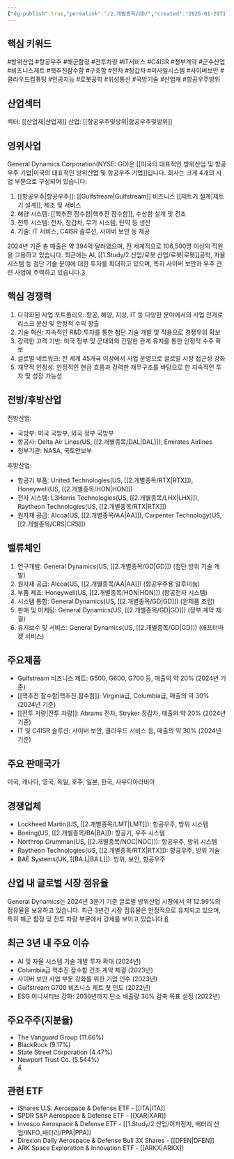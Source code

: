 ```yaml
---
{"dg-publish":true,"permalink":"/2.개별종목/GD/","created":"2025-01-29T17:42:04.939+09:00","updated":"2025-06-03T20:05:59.169+09:00"}
---
```


## 핵심 키워드

#방위산업 #항공우주 #해군함정 #전투차량 #IT서비스 #C4ISR #정부계약 #군수산업 #비즈니스제트 #핵추진잠수함 #구축함 #전차 #장갑차 #미사일시스템 #사이버보안 #클라우드컴퓨팅 #인공지능 #로봇공학 #위성통신 #국방기술 #산업재 #항공우주방위 

## 산업섹터

섹터: [[산업재\|산업재]]
산업: [[항공우주및방위\|항공우주및방위]]

## 영위사업

General Dynamics Corporation(NYSE: GD)은 [[미국의 대표적인 방위산업 및 항공우주 기업\|미국의 대표적인 방위산업 및 항공우주 기업]]입니다. 회사는 크게 4개의 사업 부문으로 구성되어 있습니다:

1. [[항공우주\|항공우주]]: [[Gulfstream\|Gulfstream]] 비즈니스 [[제트기 설계\|제트기 설계]], 제조 및 서비스
2. 해양 시스템: [[핵추진 잠수함\|핵추진 잠수함]], 수상함 설계 및 건조
3. 전투 시스템: 전차, 장갑차, 무기 시스템, 탄약 등 생산
4. 기술: IT 서비스, C4ISR 솔루션, 사이버 보안 등 제공

2024년 기준 총 매출은 약 394억 달러였으며, 전 세계적으로 106,500명 이상의 직원을 고용하고 있습니다. 최근에는 AI, [[1.Study/2.산업/로봇 산업/로봇\|로봇]]공학, 자율 시스템 등 첨단 기술 분야에 대한 투자를 확대하고 있으며, 특히 사이버 보안과 우주 관련 사업에 주력하고 있습니다.[3](https://markets.ft.com/data/equities/tearsheet/profile?s=GD%3ANYQ)

## 핵심 경쟁력

1. 다각화된 사업 포트폴리오: 항공, 해양, 지상, IT 등 다양한 분야에서의 사업 전개로 리스크 분산 및 안정적 수익 창출
2. 기술 혁신: 지속적인 R&D 투자를 통한 첨단 기술 개발 및 적용으로 경쟁우위 확보
3. 강력한 고객 기반: 미국 정부 및 군대와의 긴밀한 관계 유지를 통한 안정적 수주 확보
4. 글로벌 네트워크: 전 세계 45개국 이상에서 사업 운영으로 글로벌 시장 접근성 강화
5. 재무적 안정성: 안정적인 현금 흐름과 강력한 재무구조를 바탕으로 한 지속적인 투자 및 성장 가능성

## 전방/후방산업

전방산업:

- 국방부: 미국 국방부, 외국 정부 국방부
- 항공사: Delta Air Lines(US, [[2.개별종목/DAL\|DAL]]), Emirates Airlines
- 정부기관: NASA, 국토안보부

후방산업:

- 항공기 부품: United Technologies(US, [[2.개별종목/RTX\|RTX]]), Honeywell(US, [[2.개별종목/HON\|HON]])
- 전자 시스템: L3Harris Technologies(US, [[2.개별종목/LHX\|LHX]]), Raytheon Technologies(US, [[2.개별종목/RTX\|RTX]])
- 원자재 공급: Alcoa(US, [[2.개별종목/AA\|AA]]), Carpenter Technology(US, [[2.개별종목/CRS\|CRS]])

## 밸류체인

1. 연구개발: General Dynamics(US, [[2.개별종목/GD\|GD]]) (첨단 방위 기술 개발)
2. 원자재 공급: Alcoa(US, [[2.개별종목/AA\|AA]]) (항공우주용 알루미늄)
3. 부품 제조: Honeywell(US, [[2.개별종목/HON\|HON]]) (항공전자 시스템)
4. 시스템 통합: General Dynamics(US, [[2.개별종목/GD\|GD]]) (완제품 조립)
5. 판매 및 마케팅: General Dynamics(US, [[2.개별종목/GD\|GD]]) (정부 계약 체결)
6. 유지보수 및 서비스: General Dynamics(US, [[2.개별종목/GD\|GD]]) (애프터마켓 서비스)

## 주요제품

- Gulfstream 비즈니스 제트: G500, G600, G700 등, 매출의 약 20% (2024년 기준)
- [[핵추진 잠수함\|핵추진 잠수함]]: Virginia급, Columbia급, 매출의 약 30% (2024년 기준)
- [[전투 차량\|전투 차량]]: Abrams 전차, Stryker 장갑차, 매출의 약 20% (2024년 기준)
- IT 및 C4ISR 솔루션: 사이버 보안, 클라우드 서비스 등, 매출의 약 30% (2024년 기준)  

## 주요 판매국가

미국, 캐나다, 영국, 독일, 호주, 일본, 한국, 사우디아라비아

## 경쟁업체

- Lockheed Martin(US, [[2.개별종목/LMT\|LMT]]): 항공우주, 방위 시스템
- Boeing(US, [[2.개별종목/BA\|BA]]): 항공기, 우주 시스템
- Northrop Grumman(US, [[2.개별종목/NOC\|NOC]]): 항공우주, 방위 시스템
- Raytheon Technologies(US, [[2.개별종목/RTX\|RTX]]): 항공우주, 방위 기술
- BAE Systems(UK, [[BA.L\|BA.L]]): 방위, 보안, 항공우주

## 산업 내 글로벌 시장 점유율

General Dynamics는 2024년 3분기 기준 글로벌 방위산업 시장에서 약 12.99%의 점유율을 보유하고 있습니다. 최근 3년간 시장 점유율은 안정적으로 유지되고 있으며, 특히 해군 함정 및 전투 차량 부문에서 강세를 보이고 있습니다.[6](https://csimarket.com/stocks/competitionSEG2.php?code=GD)

## 최근 3년 내 주요 이슈

- AI 및 자율 시스템 기술 개발 투자 확대 (2024년)
- Columbia급 핵추진 잠수함 건조 계약 체결 (2023년)
- 사이버 보안 사업 부문 강화를 위한 기업 인수 (2023년)
- Gulfstream G700 비즈니스 제트 첫 인도 (2022년)
- ESG 이니셔티브 강화: 2030년까지 탄소 배출량 30% 감축 목표 설정 (2022년)

## 주요주주(지분율)

- The Vanguard Group (11.66%)
- BlackRock (9.17%)
- State Street Corporation (4.47%)
- Newport Trust Co. (5.544%)  
    [4](https://markets.businessinsider.com/stocks/gd-stock)

## 관련 ETF

- iShares U.S. Aerospace & Defense ETF - [[ITA\|ITA]]
- SPDR S&P Aerospace & Defense ETF - [[XAR\|XAR]]
- Invesco Aerospace & Defense ETF - [[1.Study/2.산업/이차전지, 배터리 산업/INFO_배터리/PPA\|PPA]]
- Direxion Daily Aerospace & Defense Bull 3X Shares - [[DFEN\|DFEN]]
- ARK Space Exploration & Innovation ETF - [[ARKX\|ARKX]]